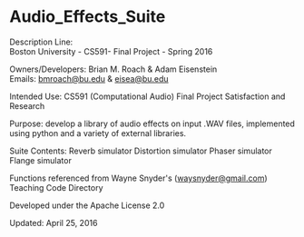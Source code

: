 # Audio_Effects_Suite

Description Line:   
Boston University - CS591- Final Project - Spring 2016  
  
Owners/Developers: Brian M. Roach & Adam Eisenstein  
Emails: bmroach@bu.edu & eisea@bu.edu  
  
  
Intended Use: CS591 (Computational Audio) Final Project Satisfaction and Research   
  
Purpose: develop a library of audio effects on input .WAV files, implemented using python and a variety of external libraries.
  
Suite Contents: 
Reverb simulator
Distortion simulator
Phaser simulator
Flange simulator

  
  
Functions referenced from Wayne Snyder's (waysnyder@gmail.com) Teaching Code Directory    
  
Developed under the Apache License 2.0  
  
Updated: April 25, 2016  
